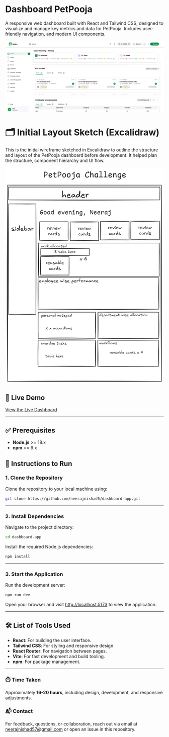 
# Dashboard PetPooja

A responsive web dashboard built with React and Tailwind CSS, designed to visualize and manage key metrics and data for PetPooja. Includes user-friendly navigation, and modern UI components.

![alt text](dashboard.png)

# 🗂️ Initial Layout Sketch (Excalidraw)

This is the initial wireframe sketched in Excalidraw to outline the structure and layout of the PetPooja dashboard before development. It helped plan the structure, component hierarchy and UI flow.

![alt text](dashboard-app-layout-1.png)

## 🔗 Live Demo

[View the Live Dashboard](https://dashboard-petpooja.netlify.app/)

---

## ✅ Prerequisites

- **Node.js** >= 18.x  
- **npm** >= 9.x

## 🚀 Instructions to Run

### 1. Clone the Repository

Clone the repository to your local machine using:

```bash
git clone https://github.com/neerajnishad5/dashboard-app.git
````
---

### 2. Install Dependencies

Navigate to the project directory:

```bash
cd dashboard-app
```

Install the required Node.js dependencies:

```bash
npm install
```

---

### 3. Start the Application

Run the development server:

```bash
npm run dev
```

Open your browser and visit [http://localhost:5173](http://localhost:5173) to view the application.


---

## 🛠️ List of Tools Used

* **React**: For building the user interface.
* **Tailwind CSS**: For styling and responsive design.
* **React Router**: For navigation between pages.
* **Vite**: For fast development and build tooling.
* **npm**: For package management.

---

### ⏱️ Time Taken

Approximately **16-20 hours**, including design, development, and responsive adjustments.

### 📬 Contact

For feedback, questions, or collaboration, reach out via email at [neerajnishad57@gmail.com](mailto:neerajnishad5@gmail.com) or open an issue in this repository.
